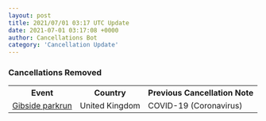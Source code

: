 ```yaml
---
layout: post
title: 2021/07/01 03:17 UTC Update
date: 2021-07-01 03:17:08 +0000
author: Cancellations Bot
category: 'Cancellation Update'
---
```


<h3>Cancellations Removed</h3>
<table style='width: 100%'>
    <tr>
        <th>Event</th>
        <th>Country</th>
        <th>Previous Cancellation Note</th>
    </tr>
    <tr>
        <td><a href="https://www.parkrun.org.uk/gibside">Gibside parkrun</a></td>
        <td>United Kingdom</td>
        <td>COVID-19 (Coronavirus)</td>
    </tr>
</table>
